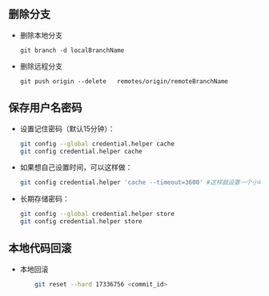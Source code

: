 ## 删除分支
- 删除本地分支
    ```shell 
    git branch -d localBranchName
    ```
- 删除远程分支
    ```shell
    git push origin --delete   remotes/origin/remoteBranchName
    ```
## 保存用户名密码
- 设置记住密码（默认15分钟）：
    ```bash
    git config --global credential.helper cache
    git config credential.helper cache
    ```
- 如果想自己设置时间，可以这样做：
    ```bash
    git config credential.helper 'cache --timeout=3600' #这样就设置一个小时之后失效
    ```
- 长期存储密码：
    ```bash 
    git config --global credential.helper store
    git config credential.helper store
    ```
##  本地代码回滚
- 本地回滚
    ```bash
        git reset --hard 17336756 <commit_id>
    ```
